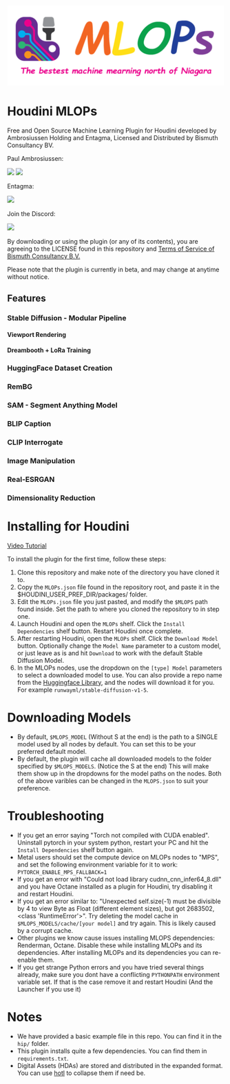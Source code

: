 ![SideFXLabs logo](https://github.com/Bismuth-Consultancy-BV/MLOPs/blob/main/help/images/mlops_banner.png)

# Houdini MLOPs
Free and Open Source Machine Learning Plugin for Houdini developed by Ambrosiussen Holding and Entagma, Licensed and Distributed by Bismuth Consultancy BV.

Paul Ambrosiussen:

[![](https://img.shields.io/badge/twitter-%230077B5.svg?style=for-the-badge&logo=twitter)](https://twitter.com/ambrosiussen_p)
[![](https://img.shields.io/badge/linkedin-%230077B5.svg?style=for-the-badge&logo=linkedin)](https://www.linkedin.com/in/paulambrosiussen/)

Entagma:

[![](https://img.shields.io/badge/twitter-%230077B5.svg?style=for-the-badge&logo=twitter)](https://twitter.com/entagma)

Join the Discord:

[![](https://img.shields.io/badge/discord-%230077B5.svg?style=for-the-badge&logo=discord&logoColor=white)](https://discord.gg/rKr5SNZJtM)

By downloading or using the plugin (or any of its contents), you are agreeing to the LICENSE found in this repository and [Terms of Service of Bismuth Consultancy B.V.](https://www.bismuthconsultancy.com/s/EN_Terms_And_Conditions-f5sk.pdf)

Please note that the plugin is currently in beta, and may change at anytime without notice.



## Features
### Stable Diffusion - Modular Pipeline
#### Viewport Rendering
#### Dreambooth + LoRa Training
### HuggingFace Dataset Creation
### RemBG
### SAM - Segment Anything Model
### BLIP Caption
### CLIP Interrogate
### Image Manipulation
### Real-ESRGAN
### Dimensionality Reduction



# Installing for Houdini
[Video Tutorial](https://youtu.be/rtgghkYKKLY)

To install the plugin for the first time, follow these steps:
1. Clone this repository and make note of the directory you have cloned it to.
2. Copy the `MLOPs.json` file found in the repository root, and paste it in the $HOUDINI_USER_PREF_DIR/packages/ folder.
3. Edit the `MLOPs.json` file you just pasted, and modify the `$MLOPS` path found inside. Set the path to where you cloned the repository to in step one.
4. Launch Houdini and open the `MLOPs` shelf. Click the `Install Dependencies` shelf button. Restart Houdini once complete.
5. After restarting Houdini, open the `MLOPs` shelf. Click the `Download Model` button. Optionally change the `Model Name` parameter to a custom model, or just leave as is and hit `Download` to work with the default Stable Diffusion Model.
6. In the MLOPs nodes, use the dropdown on the `[type] Model` parameters to select a downloaded model to use. You can also provide a repo name from the [Huggingface Library](https://huggingface.co/models?pipeline_tag=text-to-image&sort=downloads), and the nodes will download it for you. For example `runwayml/stable-diffusion-v1-5`.


# Downloading Models
- By default, `$MLOPS_MODEL` (Without S at the end) is the path to a SINGLE model used by all nodes by default. You can set this to be your preferred default model.
- By default, the plugin will cache all downloaded models to the folder specified by `$MLOPS_MODELS`. (Notice the S at the end) This will make them show up in the dropdowns for the model paths on the nodes.
Both of the above varibles can be changed in the `MLOPS.json` to suit your preference.

# Troubleshooting
- If you get an error saying "Torch not compiled with CUDA enabled". Uninstall pytorch in your system python, restart your PC and hit the `Install Dependencies` shelf button again. 
- Metal users should set the compute device on MLOPs nodes to "MPS", and set the following environment variable for it to work: `PYTORCH_ENABLE_MPS_FALLBACK=1`
- If you get an error with "Could not load library cudnn_cnn_infer64_8.dll" and you have Octane installed as a plugin for Houdini, try disabling it and restart Houdini.
- If you get an error similar to: "Unexpected self.size(-1) must be divisible by 4 to view Byte as Float (different element sizes), but got 2683502, <class 'RuntimeError'>". Try deleting the model cache in `$MLOPS_MODELS/cache/[your model]` and try again. This is likely caused by a corrupt cache.
- Other plugins we know cause issues installing MLOPS dependencies: Renderman, Octane. Disable these while installing MLOPs and its dependencies. After installing MLOPs and its dependencies you can re-enable them.
- If you get strange Python errors and you have tried several things already, make sure you dont have a conflicting `PYTHONPATH` environment variable set. If that is the case remove it and restart Houdini (And the Launcher if you use it)

# Notes
- We have provided a basic example file in this repo. You can find it in the `hip/` folder.
- This plugin installs quite a few dependencies. You can find them in `requirements.txt`.
- Digital Assets (HDAs) are stored and distributed in the expanded format. You can use [hotl](https://www.sidefx.com/docs/houdini/ref/utils/hotl.html) to collapse them if need be.
